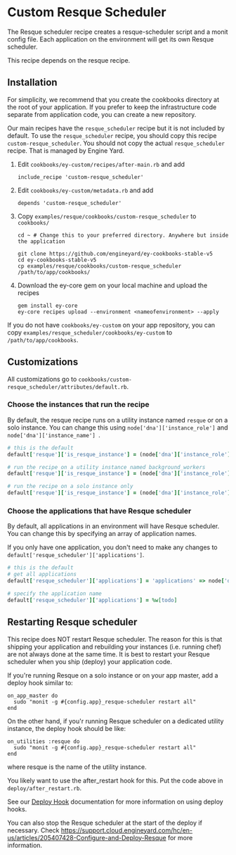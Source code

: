 # Custom Resque Scheduler

The Resque scheduler recipe creates a resque-scheduler script and a monit config file. Each application on the environment will get its own Resque scheduler.

This recipe depends on the resque recipe.

## Installation

For simplicity, we recommend that you create the cookbooks directory at the root of your application. If you prefer to keep the infrastructure code separate from application code, you can create a new repository.

Our main recipes have the `resque_scheduler` recipe but it is not included by default. To use the `resque_scheduler` recipe, you should copy this recipe `custom-resque_scheduler`. You should not copy the actual `resque_scheduler` recipe. That is managed by Engine Yard.

1. Edit `cookbooks/ey-custom/recipes/after-main.rb` and add

      ```
      include_recipe 'custom-resque_scheduler'
      ```

2. Edit `cookbooks/ey-custom/metadata.rb` and add

      ```
      depends 'custom-resque_scheduler'
      ```

3. Copy `examples/resque/cookbooks/custom-resque_scheduler` to `cookbooks/`

      ```
      cd ~ # Change this to your preferred directory. Anywhere but inside the application

      git clone https://github.com/engineyard/ey-cookbooks-stable-v5
      cd ey-cookbooks-stable-v5
      cp examples/resque/cookbooks/custom-resque_scheduler /path/to/app/cookbooks/
      ```

4. Download the ey-core gem on your local machine and upload the recipes

      ```
      gem install ey-core
      ey-core recipes upload --environment <nameofenvironment> --apply
      ```

If you do not have `cookbooks/ey-custom` on your app repository, you can copy `examples/resque_scheduler/cookbooks/ey-custom` to `/path/to/app/cookbooks`.

## Customizations

All customizations go to `cookbooks/custom-resque_scheduler/attributes/default.rb`.

### Choose the instances that run the recipe

By default, the resque recipe runs on a utility instance named `resque` or on a solo instance. You can change this using `node['dna']['instance_role']` and `node['dna']['instance_name'] `. 

```ruby
# this is the default
default['resque']['is_resque_instance'] = (node['dna']['instance_role'] == 'solo') || (node['dna']['instance_role'] == 'util' && node['dna']['name'] == 'resque')

# run the recipe on a utility instance named background_workers
default['resque']['is_resque_instance'] = (node['dna']['instance_role'] == 'util' && node['dna']['name'] == 'background_workers')

# run the recipe on a solo instance only
default['resque']['is_resque_instance'] = (node['dna']['instance_role'] == 'solo')
```

### Choose the applications that have Resque scheduler

By default, all applications in an environment will have Resque scheduler. You can change this by specifying an array of application names.

If you only have one application, you don't need to make any changes to `default['resque_scheduler']['applications']`.

```ruby
# this is the default
# get all applications
default['resque_scheduler']['applications'] = 'applications' => node['dna']['applications'].map{|app_name, data| app_name}

# specify the application name
default['resque_scheduler']['applications'] = %w[todo]
```

## Restarting Resque scheduler

This recipe does NOT restart Resque scheduler. The reason for this is that shipping your application and rebuilding your instances (i.e. running chef) are not always done at the same time. It is best to restart your Resque scheduler when you ship (deploy) your application code.

If you're running Resque on a solo instance or on your app master, add a deploy hook similar to:

```
on_app_master do
  sudo "monit -g #{config.app}_resque-scheduler restart all"
end
```

On the other hand, if you'r running Resque scheduler on a dedicated utility instance, the deploy hook should be like:

```
on_utilities :resque do
  sudo "monit -g #{config.app}_resque-scheduler restart all"
end
```

where resque is the name of the utility instance.

You likely want to use the after_restart hook for this. Put the code above in `deploy/after_restart.rb`.

See our [Deploy Hook](https://engineyard.zendesk.com/entries/21016568-use-deploy-hooks) documentation for more information on using deploy hooks.

You can also stop the Resque scheduler at the start of the deploy if necessary. Check https://support.cloud.engineyard.com/hc/en-us/articles/205407428-Configure-and-Deploy-Resque for more information.

